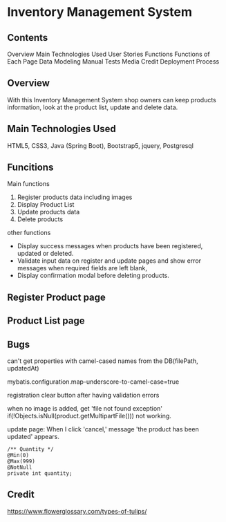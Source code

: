 # Inventory Management System

## Contents
Overview
Main Technologies Used
User Stories
Functions
Functions of Each Page
Data Modeling
Manual Tests
Media
Credit
Deployment Process

## Overview
With this Inventory Management System shop owners can keep products information, look at the product list, update and delete data.  

## Main Technologies Used
HTML5, CSS3, Java (Spring Boot), Bootstrap5, jquery, Postgresql

## Funcitions
Main functions
1. Register products data including images
2. Display Product List
3. Update products data
4. Delete products

other functions
- Display success messages when products have been registered, updated or deleted.
- Validate input data on register and update pages and show error messages
  when required fields are left blank,
- Display confirmation modal before deleting products.

## Register Product page

## Product List page

## 


## Bugs

can't get properties with camel-cased names from the DB(filePath, updatedAt)

mybatis.configuration.map-underscore-to-camel-case=true

registration clear button after having validation errors

when no image is added, get 'file not found exception'
if(!Objects.isNull(product.getMultipartFile())) not working.

update page:
When I click 'cancel,' message 'the product has been updated' appears.


	/** Quantity */
	@Min(0)
	@Max(999)
	@NotNull
	private int quantity;


## Credit



https://www.flowerglossary.com/types-of-tulips/